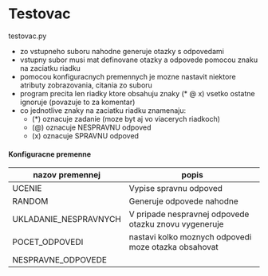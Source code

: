 # Testovac

testovac.py

- zo vstupneho suboru nahodne generuje otazky s odpovedami
- vstupny subor musi mat definovane otazky a odpovede
pomocou znaku na zaciatku riadku
- pomocou konfiguracnych premennych je mozne nastavit
niektore atributy zobrazovania, citania zo suboru
- program precita len riadky ktore obsahuju znaky (* @ x)
vsetko ostatne ignoruje (povazuje to za komentar)
- co jednotlive znaky na zaciatku riadku znamenaju:
	- (*) oznacuje zadanie (moze byt aj vo viacerych riadkoch)
	- (@) oznacuje NESPRAVNU odpoved
	- (x) oznacuje SPRAVNU odpoved
	
#### Konfiguracne premenne

| nazov premennej       | popis                                                 |
|-----------------------|-------------------------------------------------------|
| UCENIE                | Vypise spravnu odpoved                                |
| RANDOM                | Generuje odpovede nahodne                             |
| UKLADANIE_NESPRAVNYCH | V pripade nespravnej odpovede otazku znovu vygeneruje |
| POCET_ODPOVEDI        | nastavi kolko moznych odpovedi moze otazka obsahovat  |
| NESPRAVNE_ODPOVEDE    |                                                       |
	
